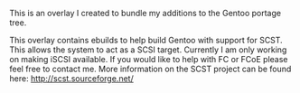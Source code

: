 This is an overlay I created to bundle my additions to the Gentoo portage tree.

This overlay contains ebuilds to help build Gentoo with support for SCST. This allows the system to act as a SCSI target.
Currently I am only working on making iSCSI available. If you would like to help with FC or FCoE please feel free to contact me.
More information on the SCST project can be found here:
http://scst.sourceforge.net/

